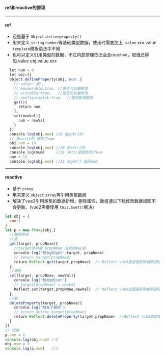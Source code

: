 #### ref和reactive的原理

---

#### ref

* 还是基于 `Object.defineproperty()`
* 用来定义 `string` `number`等基础类型数据，使用时需要加上`.value` xxx.value `template`模板语法中不用
* 也可以定义引用类型的数据，不过内部原理依旧会走reactive，取值还得加.value obj.value.xxx

```js
  let num = 0
  let obj={}
  Object.defineProperty(obj,'num',{
    // value:'值',
    // enumerable:true, //是否可以被枚举
    // writable:true,   //是否可以被修改
    // configurableL:true,  //是否能被删除
    get(){
      return num
    },
    set(newVal){
      num = newVal
    }
  })
  console.log(obj.num) //0 走get()的
  // 走set()的 修改了num
  obj.num = 10
  console.log(obj.num) //10 走set()的
  console.log(num)     //10 set()里面修改了num
  num = 11
  console.log(obj.num) //11 走get() 返回num
```

---

#### reactive

* 基于 `proxy`
* 用来定义 `object` `array`等引用类型数据
* 解决了vue2引用类型的数据新增，删除属性，数组通过下标修改数据视图不会更新。(vue2需要使用 `this.$set()`解决)

```js
let obj = {
  num:1
}
let p = new Proxy(obj,{
  //捕获修改
  //查
  get(target, propNmae){
    //target原对象 propNmae 当前的key值
    console.log('触发p的get',target, propNmae)
    // return target[propNmae]
    return Reflect.get(target,propNmae)  // Reflect vue3底层更好的捕获错误
  },
  //增改
  set(target, propNmae, newVal){
    console.log('触发p的set')
    // target[propNmae] = newVal
    Reflect.set(target,propNmae,newVal)  // Reflect vue3底层更好的捕获错误
  },
  //删
  deleteProperty(target, propNmae){
    console.log('触发了删除')
    // return delete target[propNmae]
    return Reflect.deleteProperty(target,propNmae)  //Reflect vue3底层更好的捕获错误
  }
})
// 代理
p.num = 2
console.log(obj.num) //2
obj.num = 3
console.log(p.num)   //3
```

